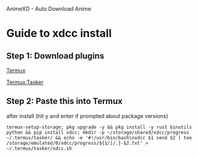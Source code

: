 AnimeXD - Auto Download Anime


# Guide to xdcc install

## Step 1: Download plugins

[Termux](https://www.f-droid.org/packages/com.termux/)

[Termux:Tasker](https://www.f-droid.org/packages/com.termux.tasker/)

## Step 2: Paste this into Termux

after install (hit y and enter if prompted about package versions)

```
termux-setup-storage; pkg upgrade -y && pkg install -y rust binutils python && pip install xdcc; mkdir -p ~/storage/shared/xdcc/progress ~/.termux/tasker/ && echo -e '#!/usr/bin/bash\nxdcc $1 send $2 | tee /storage/emulated/0/xdcc/progress/${1/|/.}-$2.txt' > ~/.termux/tasker/xdcc.sh
```
